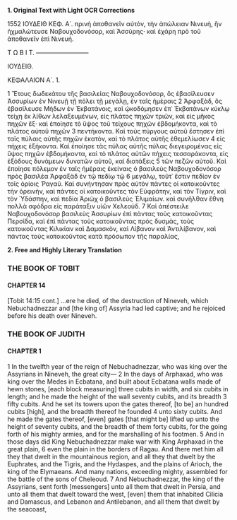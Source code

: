 **1. Original Text with Light OCR Corrections**

1552
ΙΟΥΔΕΙΘ
ΚΕΦ. Α΄.
πρινὴ ἀποθανεῖν αὐτὸν, τὴν ἀπώλειαν Νινευὴ, ἣν ἠχμαλώτευσε
Ναβουχοδονόσορ, καὶ Ἀσσύρης· καὶ ἐχάρη πρὸ τοῦ ἀποθανεῖν ἐπὶ
Νινευή.

Τ Ω Β Ι Τ.
–––––––––––––––––

ΙΟΥΔΕΙΘ.

ΚΕΦΑΛΑΙΟΝ Α΄. 1.

1 Ἔτους δωδεκάτου τῆς βασιλείας Ναβουχοδονόσορ, ὃς ἐβασίλευσεν Ἀσσυρίων ἐν Νινευῇ τῇ πόλει τῇ μεγάλῃ, ἐν ταῖς ἡμέραις
2 Ἀρφαξὰδ, ὃς ἐβασίλευσε Μήδων ἐν Ἐκβατάνοις, καὶ ᾠκοδόμησεν ἐπ᾿ Ἐκβατάνων κύκλῳ τείχη ἐκ λίθων λελαξευμένων, εἰς πλάτος πηχῶν τριῶν, καὶ εἰς μῆκος πηχῶν ἕξ· καὶ ἐποίησε τὸ ὕψος τοῦ τείχους πηχῶν ἑβδομήκοντα, καὶ τὸ πλάτος αὐτοῦ πηχῶν
3 πεντήκοντα. Καὶ τοὺς πύργους αὐτοῦ ἔστησεν ἐπὶ ταῖς πύλαις αὐτῆς πηχῶν ἑκατὸν, καὶ τὸ πλάτος αὐτῆς ἐθεμελίωσεν
4 εἰς πήχεις ἑξήκοντα. Καὶ ἐποίησε τὰς πύλας αὐτῆς πύλας διεγειρομένας εἰς ὕψος πηχῶν ἑβδομήκοντα, καὶ τὸ πλάτος αὐτῶν πήχεις τεσσαράκοντα, εἰς ἐξόδους δυνάμεων δυνατῶν αὐτοῦ, καὶ διατάξεις
5 τῶν πεζῶν αὐτοῦ. Καὶ ἐποίησε πόλεμον ἐν ταῖς ἡμέραις ἐκείναις ὁ βασιλεὺς Ναβουχοδονόσορ πρὸς βασιλέα Ἀρφαξὰδ ἐν τῷ πεδίῳ τῷ
6 μεγάλῳ, τοῦτ᾿ ἔστιν πεδίον ἐν τοῖς ὁρίοις Ῥαγαῦ. Καὶ συνήντησαν πρὸς αὐτὸν πάντες οἱ κατοικοῦντες τὴν ὀρεινὴν, καὶ πάντες οἱ κατοικοῦντες τὸν Εὐφράτην, καὶ τὸν Τίγριν, καὶ τὸν Ὑδάσπην, καὶ πεδία Ἀριὼχ ὁ βασιλεὺς Ἐλιμαίων. καὶ συνῆλθαν ἔθνη πολλὰ σφόδρα εἰς παράταξιν υἱῶν Χελεούδ.
7 Καὶ ἀπέστειλε Ναβουχοδονόσορ βασιλεὺς Ἀσσυρίων ἐπὶ πάντας τοὺς κατοικοῦντας Περσίδα, καὶ ἐπὶ πάντας τοὺς κατοικοῦντας πρὸς δυσμὰς, τοὺς κατοικοῦντας Κιλικίαν καὶ Δαμασκὸν, καὶ Λίβανον καὶ Ἀντιλίβανον, καὶ πάντας τοὺς κατοικοῦντας κατὰ πρόσωπον τῆς παραλίας,

**2. Free and Highly Literary Translation**

### THE BOOK OF TOBIT

#### CHAPTER 14

[Tobit 14:15 cont.]
...ere he died, of the destruction of Nineveh, which Nebuchadnezzar and [the king of] Assyria had led captive; and he rejoiced before his death over Nineveh.

### THE BOOK OF JUDITH

#### CHAPTER 1

1 In the twelfth year of the reign of Nebuchadnezzar, who was king over the Assyrians in Nineveh, the great city—
2 In the days of Arphaxad, who was king over the Medes in Ecbatana, and built about Ecbatana walls made of hewn stones, [each block measuring] three cubits in width, and six cubits in length; and he made the height of the wall seventy cubits, and its breadth
3 fifty cubits. And he set its towers upon the gates thereof, [to be] an hundred cubits [high], and the breadth thereof he founded
4 unto sixty cubits. And he made the gates thereof, [even] gates [that might be] lifted up unto the height of seventy cubits, and the breadth of them forty cubits, for the going forth of his mighty armies, and for the marshalling of his footmen.
5 And in those days did King Nebuchadnezzar make war with King Arphaxad in the great plain,
6 even the plain in the borders of Ragau. And there met him all they that dwelt in the mountainous region, and all they that dwelt by the Euphrates, and the Tigris, and the Hydaspes, and the plains of Arioch, the king of the Elymaeans. And many nations, exceeding mighty, assembled for the battle of the sons of Cheleoud.
7 And Nebuchadnezzar, the king of the Assyrians, sent forth [messengers] unto all them that dwelt in Persia, and unto all them that dwelt toward the west, [even] them that inhabited Cilicia and Damascus, and Lebanon and Antilebanon, and all them that dwelt by the seacoast,